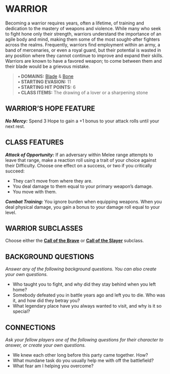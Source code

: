 ﻿# WARRIOR

Becoming a warrior requires years, often a lifetime, of training and dedication to the mastery of weapons and violence. While many who seek to fight hone only their strength, warriors understand the importance of an agile body and mind, making them some of the most sought-after fighters across the realms. Frequently, warriors find employment within an army, a band of mercenaries, or even a royal guard, but their potential is wasted in any position where they cannot continue to improve and expand their skills. Warriors are known to have a favored weapon; to come between them and their blade would be a grievous mistake.

> **• DOMAINS:** [Blade](../domains/Blade.md) & [Bone](../domains/Bone.md)  
> **• STARTING EVASION:** 11  
> **• STARTING HIT POINTS:** 6  
> **• CLASS ITEMS:** The drawing of a lover or a sharpening stone

## WARRIOR’S HOPE FEATURE

***No Mercy:*** Spend 3 Hope to gain a +1 bonus to your attack rolls until your next rest.

## CLASS FEATURES

***Attack of Opportunity:*** If an adversary within Melee range attempts to leave that range, make a reaction roll using a trait of your choice against their Difficulty. Choose one effect on a success, or two if you critically succeed:

- They can’t move from where they are.
- You deal damage to them equal to your primary weapon’s damage.
- You move with them.

***Combat Training:*** You ignore burden when equipping weapons. When you deal physical damage, you gain a bonus to your damage roll equal to your level.

## WARRIOR SUBCLASSES

Choose either the **[Call of the Brave](../subclasses/Call%20of%20the%20Brave.md)** or **[Call of the Slayer](../subclasses/Call%20of%20the%20Slayer.md)** subclass.

## BACKGROUND QUESTIONS

*Answer any of the following background questions. You can also create your own questions.*

- Who taught you to fight, and why did they stay behind when you left home?
- Somebody defeated you in battle years ago and left you to die. Who was it, and how did they betray you?
- What legendary place have you always wanted to visit, and why is it so special?

## CONNECTIONS

*Ask your fellow players one of the following questions for their character to answer, or create your own questions.*

- We knew each other long before this party came together. How?
- What mundane task do you usually help me with off the battlefield?
- What fear am I helping you overcome?
